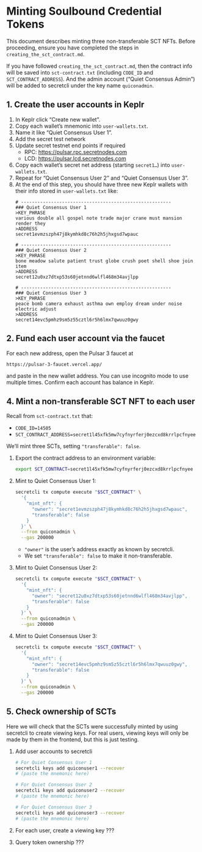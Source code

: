 # Minting Soulbound Credential Tokens

This document describes minting three non-transferable SCT NFTs. Before proceeding, ensure you have completed the steps in `creating_the_sct_contract.md`.

If you have followed `creating_the_sct_contract.md`, then the contract info will be saved into `sct-contract.txt` (including `CODE_ID` and `SCT_CONTRACT_ADDRESS`). And the admin account (“Quiet Consensus Admin”) will be added to secretcli under the key name `quiconadmin`.


## 1. Create the user accounts in Keplr

1. In Keplr click “Create new wallet”.
2. Copy each wallet’s mnemonic into `user-wallets.txt`.
3. Name it like “Quiet Consensus User 1”.
4. Add the secret test network
5. Update secret testnet end points if required
    - RPC: https://pulsar.rpc.secretnodes.com
    - LCD: https://pulsar.lcd.secretnodes.com
6. Copy each wallet’s secret net address (starting `secret1…`) into `user-wallets.txt`.
7. Repeat for “Quiet Consensus User 2” and “Quiet Consensus User 3”.
8. At the end of this step, you should have three new Keplr wallets with their info stored in `user-wallets.txt` like:
    ```
    # -------------------------------------------------------
    ### Quiet Consensus User 1
    >KEY_PHRASE
    various double all gospel note trade major crane must mansion render they
    >ADDRESS
    secret1evmzszph47j8kymhkd8c76h2h5jhxgsd7wpauc
    
    # -------------------------------------------------------
    ### Quiet Consensus User 2
    >KEY_PHRASE
    bone meadow salute patient trust globe crush poet shell shoe join item
    >ADDRESS
    secret12u0xz7dtxp53s60jetnnd6wlfl468m34avjlpp
    
    # -------------------------------------------------------
    ### Quiet Consensus User 3
    >KEY_PHRASE
    peace bomb camera exhaust asthma own employ dream under noise electric adjust
    >ADDRESS
    secret14evc5pmhz9sm5z55cztl6r5h6lmx7qwuuz0gwy
    ```


## 2. Fund each user account via the faucet

For each new address, open the Pulsar 3 faucet at

```
https://pulsar-3-faucet.vercel.app/
```

and paste in the new wallet address. You can use incognito mode to use multiple times. Confirm each account has balance in Keplr.



## 4. Mint a non-transferable SCT NFT to each user

Recall from `sct-contract.txt` that:

* `CODE_ID=14505`
* `SCT_CONTRACT_ADDRESS=secret1l45xfk5mw7cyfnyrferj0ezcxd8krrlpcfnyee`

We’ll mint three SCTs, setting `"transferable": false`.

1. Export the contract address to an environment variable:

   ```bash
   export SCT_CONTRACT=secret1l45xfk5mw7cyfnyrferj0ezcxd8krrlpcfnyee
   ```

2. Mint to Quiet Consensus User 1:

   ```bash
   secretcli tx compute execute "$SCT_CONTRACT" \
     '{
       "mint_nft": {
         "owner": "secret1evmzszph47j8kymhkd8c76h2h5jhxgsd7wpauc",
         "transferable": false
       }
     }' \
     --from quiconadmin \
     --gas 200000
   ```
   
   * `"owner"` is the user’s address exactly as known by secretcli.
   * We set `"transferable": false` to make it non-transferable.
   
3. Mint to Quiet Consensus User 2:

   ```bash
   secretcli tx compute execute "$SCT_CONTRACT" \
     '{
       "mint_nft": {
         "owner": "secret12u0xz7dtxp53s60jetnnd6wlfl468m34avjlpp",
         "transferable": false
       }
     }' \
     --from quiconadmin \
     --gas 200000
   ```
   
4. Mint to Quiet Consensus User 3:

   ```bash
   secretcli tx compute execute "$SCT_CONTRACT" \
     '{
       "mint_nft": {
         "owner": "secret14evc5pmhz9sm5z55cztl6r5h6lmx7qwuuz0gwy",
         "transferable": false
       }
     }' \
     --from quiconadmin \
     --gas 200000
   ```



## 5. Check ownership of SCTs

Here we will check that the SCTs were successfully minted by using secretcli to create viewing keys. For real users, viewing keys will only be made by them in the frontend, but this is just testing.

1. Add user accounts to secretcli

   ```bash
   # For Quiet Consensus User 1
   secretcli keys add quiconuser1 --recover
   # (paste the mnemonic here)
   
   # For Quiet Consensus User 2
   secretcli keys add quiconuser2 --recover
   # (paste the mnemonic here)
   
   # For Quiet Consensus User 3
   secretcli keys add quiconuser3 --recover
   # (paste the mnemonic here)
   ```


2. For each user, create a viewing key
    ???
   
3. Query token ownership
    ???